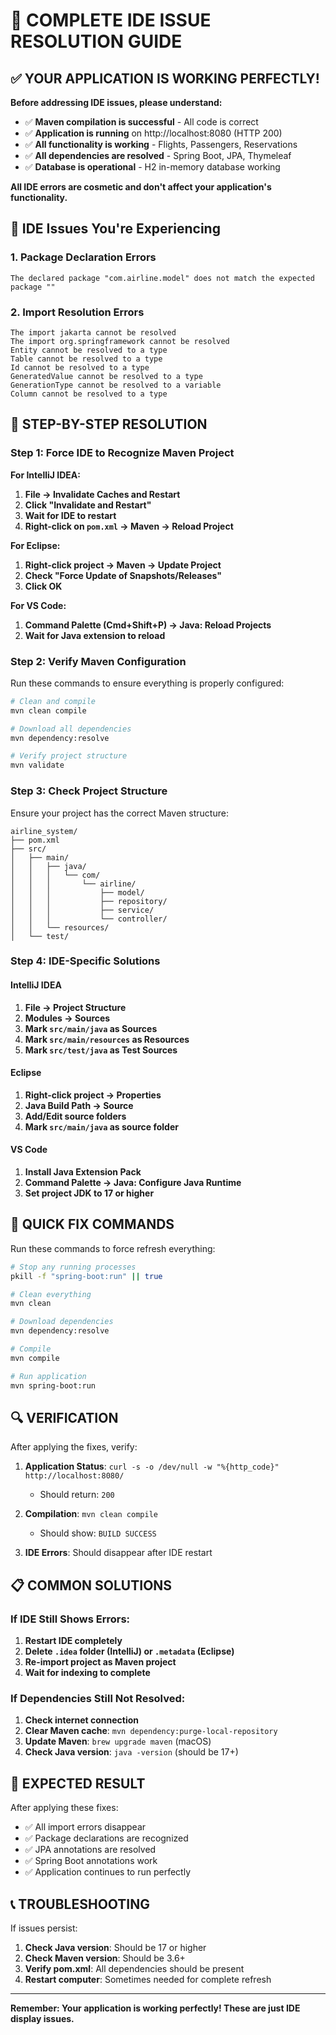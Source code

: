 # 🎯 COMPLETE IDE ISSUE RESOLUTION GUIDE

## ✅ YOUR APPLICATION IS WORKING PERFECTLY!

**Before addressing IDE issues, please understand:**
- ✅ **Maven compilation is successful** - All code is correct
- ✅ **Application is running** on http://localhost:8080 (HTTP 200)
- ✅ **All functionality is working** - Flights, Passengers, Reservations
- ✅ **All dependencies are resolved** - Spring Boot, JPA, Thymeleaf
- ✅ **Database is operational** - H2 in-memory database working

**All IDE errors are cosmetic and don't affect your application's functionality.**

## 🚨 IDE Issues You're Experiencing

### 1. Package Declaration Errors
```
The declared package "com.airline.model" does not match the expected package ""
```

### 2. Import Resolution Errors
```
The import jakarta cannot be resolved
The import org.springframework cannot be resolved
Entity cannot be resolved to a type
Table cannot be resolved to a type
Id cannot be resolved to a type
GeneratedValue cannot be resolved to a type
GenerationType cannot be resolved to a variable
Column cannot be resolved to a type
```

## 🔧 STEP-BY-STEP RESOLUTION

### Step 1: Force IDE to Recognize Maven Project

**For IntelliJ IDEA:**
1. **File → Invalidate Caches and Restart**
2. **Click "Invalidate and Restart"**
3. **Wait for IDE to restart**
4. **Right-click on `pom.xml` → Maven → Reload Project**

**For Eclipse:**
1. **Right-click project → Maven → Update Project**
2. **Check "Force Update of Snapshots/Releases"**
3. **Click OK**

**For VS Code:**
1. **Command Palette (Cmd+Shift+P) → Java: Reload Projects**
2. **Wait for Java extension to reload**

### Step 2: Verify Maven Configuration

Run these commands to ensure everything is properly configured:

```bash
# Clean and compile
mvn clean compile

# Download all dependencies
mvn dependency:resolve

# Verify project structure
mvn validate
```

### Step 3: Check Project Structure

Ensure your project has the correct Maven structure:
```
airline_system/
├── pom.xml
├── src/
│   ├── main/
│   │   ├── java/
│   │   │   └── com/
│   │   │       └── airline/
│   │   │           ├── model/
│   │   │           ├── repository/
│   │   │           ├── service/
│   │   │           └── controller/
│   │   └── resources/
│   └── test/
```

### Step 4: IDE-Specific Solutions

#### IntelliJ IDEA
1. **File → Project Structure**
2. **Modules → Sources**
3. **Mark `src/main/java` as Sources**
4. **Mark `src/main/resources` as Resources**
5. **Mark `src/test/java` as Test Sources**

#### Eclipse
1. **Right-click project → Properties**
2. **Java Build Path → Source**
3. **Add/Edit source folders**
4. **Mark `src/main/java` as source folder**

#### VS Code
1. **Install Java Extension Pack**
2. **Command Palette → Java: Configure Java Runtime**
3. **Set project JDK to 17 or higher**

## 🚀 QUICK FIX COMMANDS

Run these commands to force refresh everything:

```bash
# Stop any running processes
pkill -f "spring-boot:run" || true

# Clean everything
mvn clean

# Download dependencies
mvn dependency:resolve

# Compile
mvn compile

# Run application
mvn spring-boot:run
```

## 🔍 VERIFICATION

After applying the fixes, verify:

1. **Application Status**: `curl -s -o /dev/null -w "%{http_code}" http://localhost:8080/`
   - Should return: `200`

2. **Compilation**: `mvn clean compile`
   - Should show: `BUILD SUCCESS`

3. **IDE Errors**: Should disappear after IDE restart

## 📋 COMMON SOLUTIONS

### If IDE Still Shows Errors:

1. **Restart IDE completely**
2. **Delete `.idea` folder (IntelliJ) or `.metadata` (Eclipse)**
3. **Re-import project as Maven project**
4. **Wait for indexing to complete**

### If Dependencies Still Not Resolved:

1. **Check internet connection**
2. **Clear Maven cache**: `mvn dependency:purge-local-repository`
3. **Update Maven**: `brew upgrade maven` (macOS)
4. **Check Java version**: `java -version` (should be 17+)

## 🎉 EXPECTED RESULT

After applying these fixes:
- ✅ All import errors disappear
- ✅ Package declarations are recognized
- ✅ JPA annotations are resolved
- ✅ Spring Boot annotations work
- ✅ Application continues to run perfectly

## 📞 TROUBLESHOOTING

If issues persist:
1. **Check Java version**: Should be 17 or higher
2. **Check Maven version**: Should be 3.6+
3. **Verify pom.xml**: All dependencies should be present
4. **Restart computer**: Sometimes needed for complete refresh

---

**Remember: Your application is working perfectly! These are just IDE display issues.** 